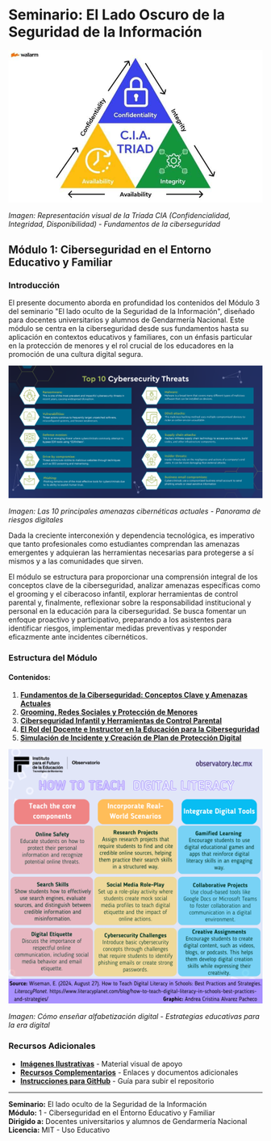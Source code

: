 # Seminario: El Lado Oscuro de la Seguridad de la Información

![Fundamentos de Ciberseguridad - Tríada CIA](imagenes/1inh9UHJpXAc.jpeg)

*Imagen: Representación visual de la Tríada CIA (Confidencialidad, Integridad, Disponibilidad) - Fundamentos de la ciberseguridad*

## Módulo 1: Ciberseguridad en el Entorno Educativo y Familiar

### Introducción

El presente documento aborda en profundidad los contenidos del Módulo 3 del seminario "El lado oculto de la Seguridad de la Información", diseñado para docentes universitarios y alumnos de Gendarmería Nacional. Este módulo se centra en la ciberseguridad desde sus fundamentos hasta su aplicación en contextos educativos y familiares, con un énfasis particular en la protección de menores y el rol crucial de los educadores en la promoción de una cultura digital segura. 

![Principales Amenazas Cibernéticas](imagenes/aqyRCph4gpyt.png)

*Imagen: Las 10 principales amenazas cibernéticas actuales - Panorama de riesgos digitales*

Dada la creciente interconexión y dependencia tecnológica, es imperativo que tanto profesionales como estudiantes comprendan las amenazas emergentes y adquieran las herramientas necesarias para protegerse a sí mismos y a las comunidades que sirven.

El módulo se estructura para proporcionar una comprensión integral de los conceptos clave de la ciberseguridad, analizar amenazas específicas como el grooming y el ciberacoso infantil, explorar herramientas de control parental y, finalmente, reflexionar sobre la responsabilidad institucional y personal en la educación para la ciberseguridad. Se busca fomentar un enfoque proactivo y participativo, preparando a los asistentes para identificar riesgos, implementar medidas preventivas y responder eficazmente ante incidentes cibernéticos.

### Estructura del Módulo

#### Contenidos:

1. **[Fundamentos de la Ciberseguridad: Conceptos Clave y Amenazas Actuales](modulos/01-fundamentos-ciberseguridad.md)**
2. **[Grooming, Redes Sociales y Protección de Menores](modulos/02-grooming-redes-sociales.md)**
3. **[Ciberseguridad Infantil y Herramientas de Control Parental](modulos/03-ciberseguridad-infantil.md)**
4. **[El Rol del Docente e Instructor en la Educación para la Ciberseguridad](modulos/04-rol-del-docente.md)**
5. **[Simulación de Incidente y Creación de Plan de Protección Digital](modulos/05-simulacion-incidentes.md)**

![Educación Digital y Alfabetización Tecnológica](imagenes/VSvvGMjidUKo.png)

*Imagen: Cómo enseñar alfabetización digital - Estrategias educativas para la era digital*

### Recursos Adicionales

- **[Imágenes Ilustrativas](imagenes/)** - Material visual de apoyo
- **[Recursos Complementarios](recursos/)** - Enlaces y documentos adicionales
- **[Instrucciones para GitHub](INSTRUCCIONES-GITHUB.md)** - Guía para subir el repositorio

---

**Seminario:** El lado oculto de la Seguridad de la Información  
**Módulo:** 1 - Ciberseguridad en el Entorno Educativo y Familiar  
**Dirigido a:** Docentes universitarios y alumnos de Gendarmería Nacional  
**Licencia:** MIT - Uso Educativo

